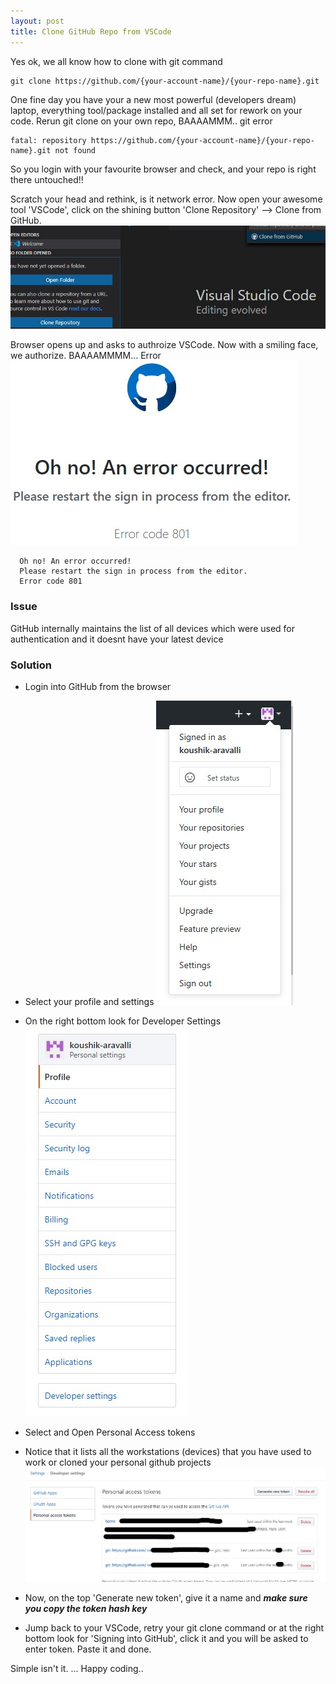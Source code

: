 ```yaml
---
layout: post
title: Clone GitHub Repo from VSCode
---
```

<!-- Post Content -->
           
Yes ok, we all know how to clone with git command

```
git clone https://github.com/{your-account-name}/{your-repo-name}.git
```

One fine day you have your a new most powerful (developers dream) laptop, everything tool/package installed and all set for rework on your code. Rerun git clone on your own repo, BAAAAMMM.. git error 
```
fatal: repository https://github.com/{your-account-name}/{your-repo-name}.git not found
```

So you login with your favourite browser and check, and your repo is right there untouched!! 

Scratch your head and rethink, is it network error. Now open your awesome tool 'VSCode', click on the shining button 'Clone Repository' --> Clone from GitHub. 
![](/assets/vscode-github-connection.jpg)

Browser opens up and asks to authroize VSCode. Now with a smiling face, we authorize. BAAAAMMMM... Error 
![](/assets/vscode-github-connection-browser-error.jpg)

  ```
    Oh no! An error occurred!
    Please restart the sign in process from the editor.
    Error code 801
  ```

### Issue
GitHub internally maintains the list of all devices which were used for authentication and it doesnt have your latest device

### Solution

   - Login into GitHub from the browser
   
   - Select your profile and settings
    ![](/assets/github-settings.jpg)

   - On the right bottom look for Developer Settings
    ![](/assets/github-developer-settings.jpg)
   
   - Select and Open Personal Access tokens
   
   - Notice that it lists all the workstations (devices) that you have used to work or cloned your personal github projects
    ![](/assets/github-pat.jpg)
   
   - Now, on the top 'Generate new token', give it a name and ***make sure you copy the token hash key***

   - Jump back to your VSCode, retry your git clone command or at the right bottom look for 'Signing into GitHub', click it and you will be asked to enter token. Paste it and done. 

Simple isn't it. ... Happy coding..